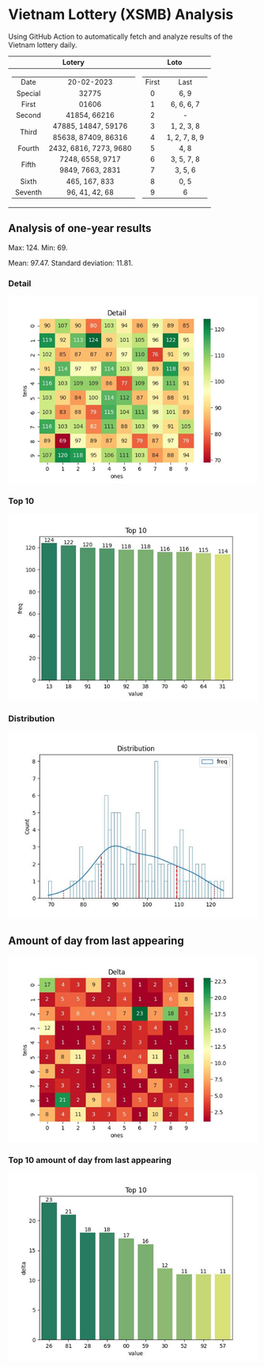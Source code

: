 # Vietnam Lottery (XSMB) Analysis

Using GitHub Action to automatically fetch and analyze results of the Vietnam lottery daily.

| Lotery      | Loto |
| :-----------: | :-----------: |
| <table><tr><td>Date</td><td>20-02-2023</td></tr><tr><td>Special</td><td>32775</td></tr><tr><td>First</td><td>01606</td></tr><tr><td>Second</td><td>41854, 66216</td></tr><tr><td rowspan="2">Third</td><td>47885, 14847, 59176</td></tr><tr><td>85638, 87409, 86316</td></tr><tr><td>Fourth</td><td>2432, 6816, 7273, 9680</td></tr><tr><td rowspan="2">Fifth</td><td>7248, 6558, 9717</td></tr><tr><td>9849, 7663, 2831</td></tr><tr><td>Sixth</td><td>465, 167, 833</td></tr><tr><td>Seventh</td><td>96, 41, 42, 68</td></tr></table> | <table><tr><td>First</td><td>Last</td></tr><tr><td>0</td><td>6, 9</td></tr><tr><td>1</td><td>6, 6, 6, 7</td></tr><tr><td>2</td><td>-</td></tr><tr><td>3</td><td>1, 2, 3, 8</td></tr><tr><td>4</td><td>1, 2, 7, 8, 9</td></tr><tr><td>5</td><td>4, 8</td></tr><tr><td>6</td><td>3, 5, 7, 8</td></tr><tr><td>7</td><td>3, 5, 6</td></tr><tr><td>8</td><td>0, 5</td></tr><tr><td>9</td><td>6</td></tr></table> |

<h2>Analysis of one-year results</h2>

Max: 124. Min: 69.

Mean: 97.47. Standard deviation: 11.81.

<h3>Detail</h3>

![Detail](images/heatmap.jpg)

<h3>Top 10</h3>

![Top 10](images/top-10.jpg)

<h3>Distribution</h3>

![Distribution](images/distribution.jpg)

<h2>Amount of day from last appearing</h2>

![Delta](images/delta.jpg)

<h3>Top 10 amount of day from last appearing</h3>

![Delta top 10](images/delta_top_10.jpg)